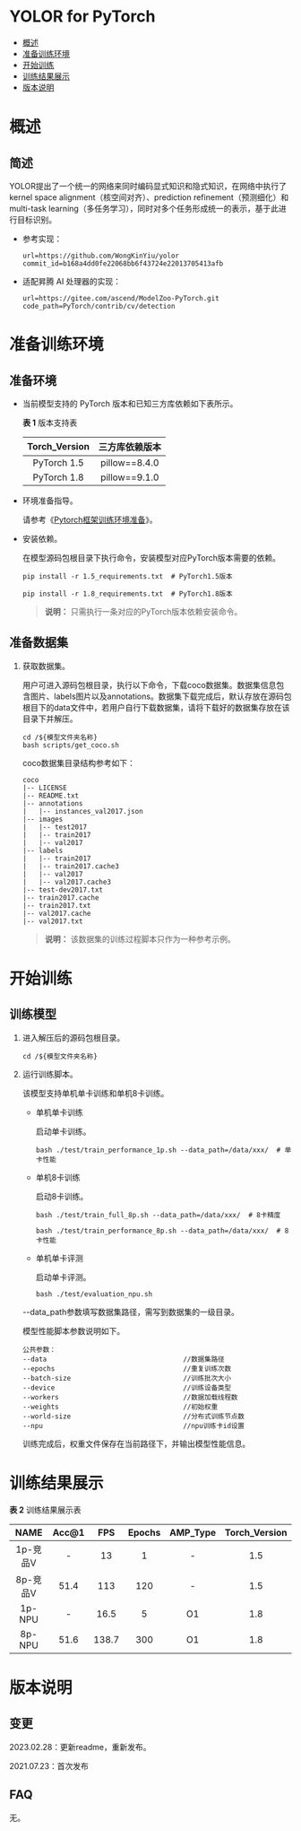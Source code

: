 # YOLOR for PyTorch

-   [概述](#概述)
-   [准备训练环境](#准备训练环境)
-   [开始训练](#开始训练)
-   [训练结果展示](#训练结果展示)
-   [版本说明](#版本说明)



# 概述

## 简述

YOLOR提出了一个统一的网络来同时编码显式知识和隐式知识，在网络中执行了kernel space alignment（核空间对齐）、prediction refinement（预测细化）和 multi-task learning（多任务学习），同时对多个任务形成统一的表示，基于此进行目标识别。

- 参考实现：

  ```
  url=https://github.com/WongKinYiu/yolor
  commit_id=b168a4dd0fe22068bb6f43724e22013705413afb
  ```

- 适配昇腾 AI 处理器的实现：

  ```
  url=https://gitee.com/ascend/ModelZoo-PyTorch.git
  code_path=PyTorch/contrib/cv/detection
  ```


# 准备训练环境

## 准备环境

- 当前模型支持的 PyTorch 版本和已知三方库依赖如下表所示。

  **表 1**  版本支持表

  | Torch_Version      | 三方库依赖版本                                 |
  | :--------: | :----------------------------------------------------------: |
  | PyTorch 1.5 | pillow==8.4.0 |
  | PyTorch 1.8 | pillow==9.1.0 |
  
- 环境准备指导。

  请参考《[Pytorch框架训练环境准备](https://www.hiascend.com/document/detail/zh/ModelZoo/pytorchframework/ptes)》。
  
- 安装依赖。

  在模型源码包根目录下执行命令，安装模型对应PyTorch版本需要的依赖。
  ```
  pip install -r 1.5_requirements.txt  # PyTorch1.5版本
  
  pip install -r 1.8_requirements.txt  # PyTorch1.8版本
  ```
  > **说明：** 
  >只需执行一条对应的PyTorch版本依赖安装命令。


## 准备数据集

1. 获取数据集。

   用户可进入源码包根目录，执行以下命令，下载coco数据集。数据集信息包含图片、labels图片以及annotations。数据集下载完成后，默认存放在源码包根目下的data文件中，若用户自行下载数据集，请将下载好的数据集存放在该目录下并解压。

   ```
   cd /${模型文件夹名称}
   bash scripts/get_coco.sh
   ```
   
    coco数据集目录结构参考如下：

   ```
   coco
   |-- LICENSE
   |-- README.txt
   |-- annotations
   |   |-- instances_val2017.json
   |-- images
   |   |-- test2017
   |   |-- train2017
   |   |-- val2017
   |-- labels
   |   |-- train2017
   |   |-- train2017.cache3
   |   |-- val2017
   |   |-- val2017.cache3
   |-- test-dev2017.txt
   |-- train2017.cache
   |-- train2017.txt
   |-- val2017.cache
   |-- val2017.txt
   ```
   > **说明：** 
   >该数据集的训练过程脚本只作为一种参考示例。


# 开始训练

## 训练模型

1. 进入解压后的源码包根目录。

   ```
   cd /${模型文件夹名称} 
   ```

2. 运行训练脚本。

   该模型支持单机单卡训练和单机8卡训练。

   - 单机单卡训练

     启动单卡训练。

     ```
     bash ./test/train_performance_1p.sh --data_path=/data/xxx/  # 单卡性能
     ```

   - 单机8卡训练

     启动8卡训练。

     ```
     bash ./test/train_full_8p.sh --data_path=/data/xxx/  # 8卡精度
     
     bash ./test/train_performance_8p.sh --data_path=/data/xxx/  # 8卡性能
     ```

   - 单机单卡评测

     启动单卡评测。

     ```
     bash ./test/evaluation_npu.sh
     ```

   --data_path参数填写数据集路径，需写到数据集的一级目录。

   模型性能脚本参数说明如下。

   ```
   公共参数：
   --data                                  //数据集路径      
   --epochs                                //重复训练次数
   --batch-size                            //训练批次大小
   --device                                //训练设备类型
   --workers                               //数据加载线程数
   --weights                               //初始权重
   --world-size                            //分布式训练节点数
   --npu                                   //npu训练卡id设置
   ```

   训练完成后，权重文件保存在当前路径下，并输出模型性能信息。

# 训练结果展示


  **表 2**  训练结果展示表

|   NAME   | Acc@1 |  FPS  | Epochs | AMP_Type | Torch_Version |
| :------: | :---: | :---: | :----: | :------: | :-----------: |
| 1p-竞品V |   -   |  13   |   1    |    -     |      1.5      |
| 8p-竞品V | 51.4  |  113  |  120   |    -     |      1.5      |
|  1p-NPU  |   -   | 16.5  |   5    |    O1    |      1.8      |
|  8p-NPU  | 51.6  | 138.7 |  300   |    O1    |      1.8      |


# 版本说明

## 变更

2023.02.28：更新readme，重新发布。

2021.07.23：首次发布

## FAQ

无。